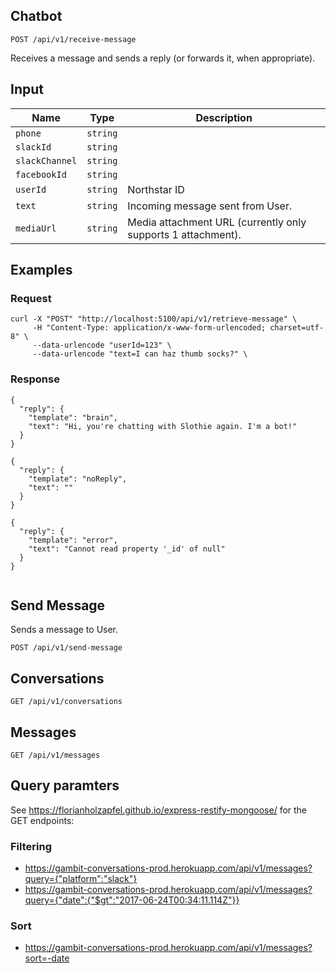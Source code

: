 ## Chatbot

```
POST /api/v1/receive-message
```

Receives a message and sends a reply (or forwards it, when appropriate). 


## Input


Name | Type | Description
--- | --- | ---
`phone` | `string` | 
`slackId` | `string` | 
`slackChannel` | `string` | 
`facebookId` | `string` | 
`userId` | `string` | Northstar ID
`text` | `string` | Incoming message sent from User.
`mediaUrl` | `string` | Media attachment URL (currently only supports 1 attachment).

## Examples

### Request

```
curl -X "POST" "http://localhost:5100/api/v1/retrieve-message" \
     -H "Content-Type: application/x-www-form-urlencoded; charset=utf-8" \
     --data-urlencode "userId=123" \
     --data-urlencode "text=I can haz thumb socks?" \
```

### Response

```
{
  "reply": {
    "template": "brain",
    "text": "Hi, you're chatting with Slothie again. I'm a bot!"
  }
}
```
```
{
  "reply": {
    "template": "noReply",
    "text": ""
  }
}
```
```
{
  "reply": {
    "template": "error",
    "text": "Cannot read property '_id' of null"
  }
}


```
## Send Message

Sends a message to User.


```
POST /api/v1/send-message
```

## Conversations


```
GET /api/v1/conversations
```

## Messages

```
GET /api/v1/messages
```


## Query paramters

See https://florianholzapfel.github.io/express-restify-mongoose/ for the GET endpoints:

### Filtering
* https://gambit-conversations-prod.herokuapp.com/api/v1/messages?query={"platform":"slack"}
* https://gambit-conversations-prod.herokuapp.com/api/v1/messages?query={"date":{"$gt":"2017-06-24T00:34:11.114Z"}}

### Sort
* https://gambit-conversations-prod.herokuapp.com/api/v1/messages?sort=-date


